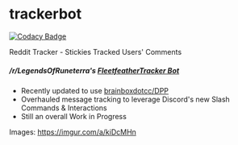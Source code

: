 # trackerbot

[![Codacy Badge](https://api.codacy.com/project/badge/Grade/0c3743a8ab004cd28a6b4eb98282905e)](https://app.codacy.com/gh/whytro/trackerbot?utm_source=github.com&utm_medium=referral&utm_content=whytro/trackerbot&utm_campaign=Badge_Grade_Settings)

Reddit Tracker - Stickies Tracked Users' Comments

##### /r/LegendsOfRuneterra's [FleetfeatherTracker Bot](https://www.reddit.com/u/fleetfeathertracker)

 - Recently updated to use [brainboxdotcc/DPP](https://github.com/brainboxdotcc/DPP)
 - Overhauled message tracking to leverage Discord's new Slash Commands & Interactions
 - Still an overall Work in Progress

Images: https://imgur.com/a/kiDcMHn
